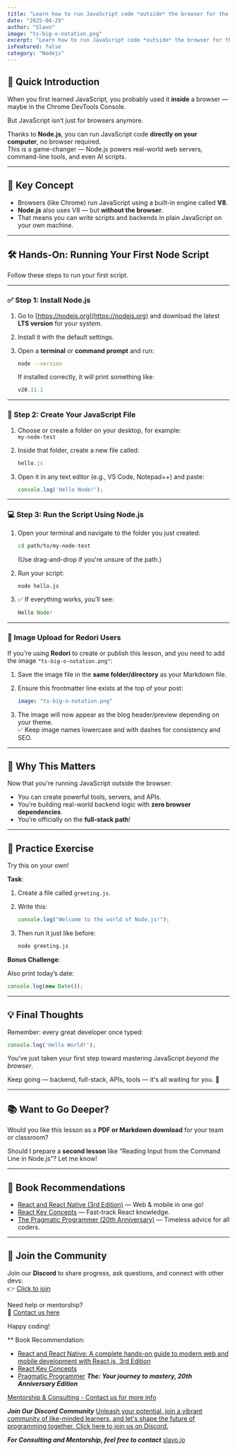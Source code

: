 ```yaml
---
title: "Learn how to run JavaScript code *outside* the browser for the first time, using Node.js!"
date: "2025-04-29"
author: "Slavo"
image: "ts-big-o-notation.png"
excerpt: "Learn how to run JavaScript code *outside* the browser for the first time using Node.js!"
isFeatured: false
category: "Nodejs"
---
```



## 🚀 Quick Introduction

When you first learned JavaScript, you probably used it **inside** a browser — maybe in the Chrome DevTools Console.

But JavaScript isn’t just for browsers anymore.

Thanks to **Node.js**, you can run JavaScript code **directly on your computer**, no browser required.  
This is a game-changer — Node.js powers real-world web servers, command-line tools, and even AI scripts.

---

## 🧠 Key Concept

- Browsers (like Chrome) run JavaScript using a built-in engine called **V8**.
- **Node.js** also uses V8 — but **without the browser**.
- That means you can write scripts and backends in plain JavaScript on your own machine.

---

## 🛠️ Hands-On: Running Your First Node Script

Follow these steps to run your first script.

---

### ✅ Step 1: Install Node.js

1. Go to [https://nodejs.org](https://nodejs.org) and download the latest **LTS version** for your system.
2. Install it with the default settings.
3. Open a **terminal** or **command prompt** and run:

   ```bash
   node --version
   ```

   If installed correctly, it will print something like:

   ```javascript
   v20.11.1
   ```

---

### 📝 Step 2: Create Your JavaScript File

1. Choose or create a folder on your desktop, for example:  
   `my-node-test`

2. Inside that folder, create a new file called:

   ```javascript
   hello.js
   ```

3. Open it in any text editor (e.g., VS Code, Notepad++) and paste:

   ```javascript
   console.log('Hello Node!');
   ```

---

### 💻 Step 3: Run the Script Using Node.js

1. Open your terminal and navigate to the folder you just created:

   ```bash
   cd path/to/my-node-test
   ```

   (Use drag-and-drop if you're unsure of the path.)

2. Run your script:

   ```bash
   node hello.js
   ```

3. ✅ If everything works, you’ll see:

   ```javascript
   Hello Node!
   ```

---

### 📸 Image Upload for Redori Users

If you're using **Redori** to create or publish this lesson, and you need to add the image `"ts-big-o-notation.png"`:

1. Save the image file in the **same folder/directory** as your Markdown file.
2. Ensure this frontmatter line exists at the top of your post:

   ```yaml
   image: "ts-big-o-notation.png"
   ```

3. The image will now appear as the blog header/preview depending on your theme.  
   ✅ Keep image names lowercase and with dashes for consistency and SEO.

---

## 🌟 Why This Matters

Now that you're running JavaScript outside the browser:

- You can create powerful tools, servers, and APIs.
- You’re building real-world backend logic with **zero browser dependencies**.
- You’re officially on the **full-stack path**!

---

## 🎯 Practice Exercise

Try this on your own!

**Task**:

1. Create a file called `greeting.js`.
2. Write this:

   ```javascript
   console.log("Welcome to the world of Node.js!");
   ```

3. Then run it just like before:

   ```bash
   node greeting.js
   ```

**Bonus Challenge**:

Also print today’s date:

```javascript
console.log(new Date());
```

---

## 💡 Final Thoughts

Remember: every great developer once typed:

```javascript
console.log('Hello World!');
```

You’ve just taken your first step toward mastering JavaScript *beyond the browser*.

Keep going — backend, full-stack, APIs, tools — it's all waiting for you. 🚀

---

## 📚 Want to Go Deeper?

Would you like this lesson as a **PDF or Markdown download** for your team or classroom?

Should I prepare a **second lesson** like “Reading Input from the Command Line in Node.js”? Let me know!

---

## 📘 Book Recommendations

- [React and React Native (3rd Edition)](https://amzn.to/3CStF7m) — Web & mobile in one go!
- [React Key Concepts](https://amzn.to/43XOCJM) — Fast-track React knowledge.
- [The Pragmatic Programmer (20th Anniversary)](https://amzn.to/3W1P4oL) — Timeless advice for all coders.

---

## 🙌 Join the Community

Join our **Discord** to share progress, ask questions, and connect with other devs:  
👉 [Click to join](https://discord.gg/A75tvDvZ)

Need help or mentorship?  
🔗 [Contact us here](/contact)

Happy coding!

\*\* Book Recommendation:

- [React and React Native: A complete hands-on guide to modern web and mobile development with React.js, 3rd Edition](https://amzn.to/3CStF7m)
- [React Key Concepts](https://amzn.to/43XOCJM)
- [Pragmatic Programmer](https://amzn.to/3W1P4oL) ***The: Your journey to mastery, 20th Anniversary Edition***

[Mentorship & Consulting - Contact us for more info](/contact)

***Join Our Discord Community*** [Unleash your potential, join a vibrant community of like-minded learners, and let's shape the future of programming together. Click here to join us on Discord.](https://discord.gg/A75tvDvZ)

***For Consulting and Mentorship, feel free to contact*** [slavo.io](/contact)
